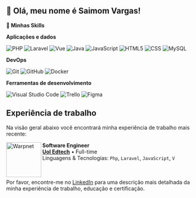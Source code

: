 ## 💜 Olá, meu nome é Saimom Vargas!

**🚀 Minhas Skills**

**Aplicações e dados**

![PHP](https://img.shields.io/badge/-Php-333333?style=flat&logo=php)
![Laravel](https://img.shields.io/badge/-Laravel-333333?style=flat&logo=Laravel)
![Vue](https://img.shields.io/badge/-Vue-333333?style=flat&logo=VueJs)
![Java](https://img.shields.io/badge/-Java-333333?style=flat&logo=java)
![JavaScript](https://img.shields.io/badge/-JavaScript-333333?style=flat&logo=javascript)
![HTML5](https://img.shields.io/badge/-HTML5-333333?style=flat&logo=HTML5)
![CSS](https://img.shields.io/badge/-CSS-333333?style=flat&logo=CSS3&logoColor=1572B6)
![MySQL](https://img.shields.io/badge/-MySQL-333333?style=flat&logo=mysql)

**DevOps**

![Git](https://img.shields.io/badge/-Git-333333?style=flat&logo=git)
![GitHub](https://img.shields.io/badge/-GitHub-333333?style=flat&logo=github)
![Docker](https://img.shields.io/badge/-Docker-333333?style=flat&logo=docker)

**Ferramentas de desenvolvimento**

![Visual Studio Code](https://img.shields.io/badge/-Visual%20Studio%20Code-333333?style=flat&logo=visual-studio-code&logoColor=007ACC)
![Trello](https://img.shields.io/badge/-Trello-333333?style=flat&logo=trello&logoColor=007ACC)
![Figma](https://img.shields.io/badge/-Figma-333333?style=flat&logo=figma&logoColor=007ACC)

## Experiência de trabalho

Na visão geral abaixo você encontrará minha experiência de trabalho mais recente:

[<img align="left" height="94px" width="94px" alt="Warpnet" src="https://media.licdn.com/dms/image/D4D0BAQGckYtvt6g2vw/company-logo_200_200/0/1710964963013/uoledtech_para_empresas_logo?e=2147483647&v=beta&t=W0UbIu1iKxDBq2pYQeXCAeaxLgyfdjew6wQoYL6_VMo"/>](https://uoledtech.com.br)

**Software Engineer** \
[**Uol Edtech**](https://uoledtech.com.br) • Full-time \
Linguagens & Tecnologias: `Php`, `Laravel`, `JavaScript`, `V`\
<br/>
<br/>

Por favor, encontre-me no [LinkedIn](https://www.linkedin.com/in/saimomvargasdev/) para uma descrição mais detalhada da minha experiência de trabalho, educação e certificação.